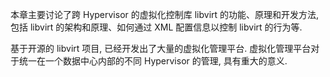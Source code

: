 
<!-- @import "[TOC]" {cmd="toc" depthFrom=1 depthTo=6 orderedList=false} -->

<!-- code_chunk_output -->



<!-- /code_chunk_output -->

本章主要讨论了跨 Hypervisor 的虚拟化控制库 libvirt 的功能、原理和开发方法, 包括 libvirt 的架构和原理、如何通过 XML 配置信息以控制 libvirt 的行为等.

基于开源的 libvirt 项目, 已经开发出了大量的虚拟化管理平台. 虚拟化管理平台对于统一在一个数据中心内部的不同 Hypervisor 的管理, 具有重大的意义.
